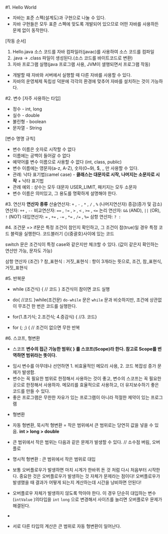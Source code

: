 #1. Hello World
- 자바는 표준 스펙(설계도)과 구현으로 나눌 수 있다.
- 자바 구현들은 모두 표준 스펙에 맞도록 개발되어 있으므로 어떤 자바를 사용하든 문제 없이 동작한다.

[작동 순서]
1. Hello.java 소스 코드를 자바 컴파일러(javac)를 사용하여 소스 코드를 컴파일
2. .java -> .class 파일이 생성된다.(소스 코드를 바이트코드로 변환)
3. 자바 프로그램 실행(java 프로그램 사용, JVM이 샐행되면서 프로그램 작동)

* 개발할 때 자바와 서버에서 실행할 때 다른 자바를 사용할 수 있다.
* 자바의 운영체제 독립성 덕분에 각각의 환경에 맞추어 자바를 설치하는 것이 가능하다.




#2. 변수
[자주 사용하는 타입]
* 정수 - int, long
* 실수 - double
* 불린형 - boolean
* 문자열 - String

[변수 명명 규칙]
* 변수 이름은 숫자로 시작할 수 없다
* 이름에는 공백이 들어갈 수 없다
* 예약어를 변수 이름으로 사용할 수 없다 (int, class, public)
* 변수 이름에는 영문자(a-z, A-Z), 숫자(0~9), $, _ 만 사용할 수 있다.
* 관례: 낙타 표기법(camel case) - **클래스는 대문자로 시작, 나머지는 소문자로 시작** + 낙타 표기법
* 관례 예외 : 상수는 모두 대문자 USER_LIMIT, 패키지는 모두 소문자
* 변수 이름은 의미있고, 그 용도를 명확하게 설명해야 한다.




#3. 연산자
**연산자 종류**
산술연산자: `+` , `-` , `*` , `/` , `%` (나머지연산자) 
증감(증가 및 감소) 연산자: `++` , `--` 
비교연산자: `==` , `!=` , `>` , `<` , `>=` , `<=`
논리 연산자: `&&` (AND), `||` (OR), `!` (NOT) 
대입연산자: `=` , `+=` , `-=` , `*=` , `/=` , `%=`
삼항 연산자: `? :`


#4. 조건문
=> if문은 특정 조건이 참인지 확인하고, 그 조건이 참(true)일 경우 특정 코드 블럭을 실행한다. 
코드블러기 {}(중괄호)사이에 있는 코드

switch 문은 조건식이 특정 case와 같은지만 체크할 수 있다. (값이 같은지 확인하는 연산만 가능, 문자도 가능)

삼항 연산자
(조건) ? 참_표현식 : 거짓_표현식
: 항이 3개라는 뜻으로, 조건, 참_표현식, 거짓_표현식 


#5. 반복문
* while (조건식) { // 코드  }
조건식이 참이면 코드 실행

* do{ //코드 }while(조건문)
`do-while` 문은 `while` 문과 비슷하지만, 조건에 상관없이 무조건 한 번은 코드를 실행한다.

* for(1.초기식; 2.조건식; 4.증감식) { //3. 코드}
*  for (; ;) { // 조건이 없으면 무한 반복


#6. 스코프, 형변환
* 스코프
**변수의 접근 가능한 범위{ } 를 스코프(Scope)라 한다. 참고로 Scope를 번역하면 범위라는 뜻이다.**
-  임시 변수를 아무데나 선언하면 1. 비효율적인 메모리 사용, 2. 코드 복잡성 증가 문제가 발생함.
-  변수는 꼭 필요한 범위로 한정해서 사용하는 것이 좋고, 변수의 스코프는 꼭 필요한 곳으로 한정해서 사용하자. 메모리를 효율적으로 사용하고, 더 유지보수하기 좋은 코드를 만들 수 있다.
-  좋은 프로그램은 무한한 자유가 있는 프로그램이 아니라 적절한 제약이 있는 프로그램

* 형변환
- 자동 형변환, 묵시적 형변환 = 작은 범위에서 큰 범위로는 당연히 값을 넣을 수 있음.  **int > long > double**
- 큰 범위에서 작은 범위는 다음과 같은 문제가 발생할 수 있다. // 소수점 버림, 오버플로

-  명시적 형변환 : 큰 범위에서 작은 범위로 대입

-  보통 오버플로우가 발생하면 마치 시계가 한바퀴 돈 것 처럼 다시 처음부터 시작한다. 
   중요한 것은 오버플로우가 발생하는 것 자체가 문제라는 점이다! 오버플로우가 발생했을 때 결과가 어떻게 되는지 계산하는데 시간을 낭비하면 안된다! 
- 오버플로우 자체가 발생하지 않도록 막아야 한다. 이 경우 단순히 대입하는 변수(`intValue` )의타입을 `int` `long` 으로 변경해서 사이즈를 늘리면 오버플로우 문제가 해결된다.
- 
- 서로 다른 타입의 계산은 큰 범위로 자동 형변환이 일어난다.


